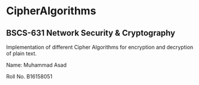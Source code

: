 # CipherAlgorithms
## BSCS-631 Network Security & Cryptography
Implementation of different Cipher Algorithms for encryption and decryption of plain text.

Name: Muhammad Asad

Roll No. B16158051

